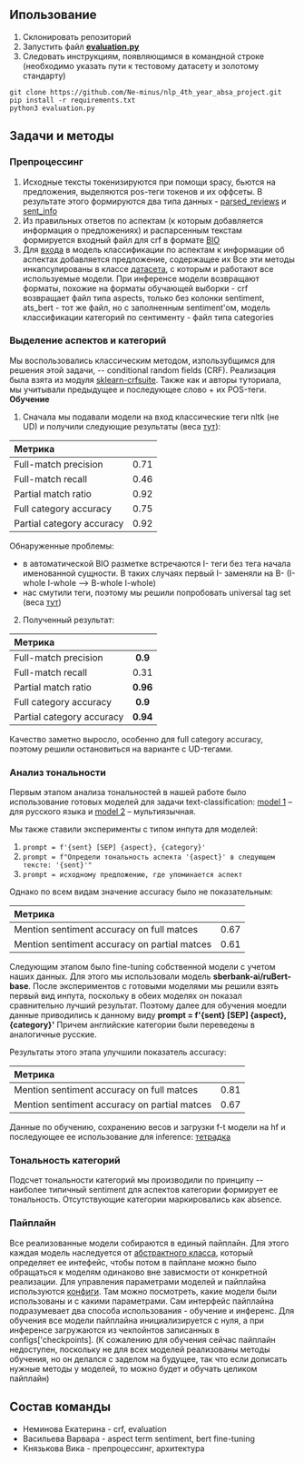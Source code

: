 ## Ипользование  
1. Склонировать репозиторий
2. Запустить файл [**evaluation.py**](https://github.com/Ne-minus/nlp_4th_year_absa_project/blob/pipeline_interface/evaluation.py)
3. Следовать инструкциям, появляющимся в командной строке (необходимо указать пути к тестовому датасету и золотому стандарту)
```
git clone https://github.com/Ne-minus/nlp_4th_year_absa_project.git
pip install -r requirements.txt
python3 evaluation.py
```

## Задачи и методы  

### Препроцессинг
1) Исходные тексты токенизируются при помощи spacy, бьются на предложения, выделяются pos-теги токенов и их оффсеты. В результате
этого формируются два типа данных - [parsed_reviews](/data/preprocessed/parsed_dev.csv) и [sent_info](/data/preprocessed/sents_dev.csv)
2) Из правильных ответов по аспектам (к которым добавляется информация о предложениях) и распарсенным текстам формируется входный файл 
для crf в формате [BIO](/data/preprocessed/bio_dev.csv)
3) Для [входа](/data/preprocessed/ats_input_dev.csv) в модель классификации по аспектам к информации об аспектах добавляется предложение, содержащее их
Все эти методы инкапсулированы в классе [датасета](/preprocessing.py), с которым и работают все используемые модели. 
При инференсе модели возвращают форматы, похожие на форматы обучающей выборки - crf возвращает файл типа aspects, только 
без колонки sentiment, ats_bert - тот же файл, но с заполненным sentiment'ом, модель классификации категорий по сентименту - файл типа categories


### Выделение аспектов и категорий
Мы воспользовались классическим методом, изпользубщимся для решения этой задачи, -- conditional random fields (CRF).  Реализация была взята из модуля [sklearn-crfsuite](https://sklearn-crfsuite.readthedocs.io/en/latest/). Также как и авторы туториала, мы учитывали предыдущее и последующее слово + их POS-теги.
**Обучение**

1) Сначала мы подавали модели на вход классические теги nltk (не UD) и получили следующие результаты (веса [тут](./checkpoints/crf_weights.sav)):

| Метрика       |               | 
| :------------- |:------------------:|
| Full-match precision   | 0.71    |
|Full-match recall   | 0.46 |
| Partial match ratio  | 0.92        |
| Full category accuracy  | 0.75         |
| Partial category accuracy  | 0.92         |

Обнаруженные проблемы:
- в автоматической BIO разметке встречаются I- теги без тега начала именованной сущности. В таких случаях первый I- заменяли на B- (I-whole I-whole --> B-whole I-whole)
- нас смутили теги, поэтому мы решили попробовать universal tag set (веса [тут](./checkpoints/crf_weights_ud+positions.sav))

2) Полученный результат:

| Метрика       |               | 
| :------------- |:------------------:|
| Full-match precision   | **0.9**   |
|Full-match recall   | 0.31 |
| Partial match ratio  | **0.96**        |
| Full category accuracy  | **0.9**         |
| Partial category accuracy  | **0.94**         |


Качество заметно выросло, особенно для full category accuracy, поэтому решили остановиться на варианте с UD-тегами.

### Анализ тональности
Первым этапом анализа тональностей в нашей работе было использование готовых моделей для задачи text-classification: [model 1](https://huggingface.co/MonoHime/rubert-base-cased-sentiment-new) – для русского языка и [model 2](https://huggingface.co/marianna13/bert-multilingual-sentiment) – мультиязычная.

Мы также ставили эксперименты с типом инпута для моделей:
1. ```prompt = f'{sent} [SEP] {aspect}, {category}'```
2. ```prompt = f"Определи тональность аспекта '{aspect}' в следующем тексте: '{sent}'"```
3. ```prompt = исходному предложению, где упоминается аспект```


Однако по всем видам значение accuracy было не показательным:

| Метрика       |               | 
| :------------- |:------------------:|
| Mention sentiment accuracy on full matces   | 0.67    |
| Mention sentiment accuracy on partial matces  | 0.61 |

Следующим этапом было fine-tuning собственной модели с учетом наших данных. Для этого мы использовали модель **sberbank-ai/ruBert-base**. После экспериментов с готовыми моделями мы решили взять первый вид инпута, поскольку в обеих моделях он показал сравнительно лучший результат.
Поэтому далее для обучения моедли данные приводились к данному виду **prompt = f'{sent} [SEP] {aspect}, {category}'**
Причем английские категории были переведены в аналогичные русские.

Результаты этого этапа улучшили показатель accuracy:

| Метрика       |               | 
| :------------- |:------------------:|
| Mention sentiment accuracy on full matces   | 0.81    |
|Mention sentiment accuracy on partial matces   | 0.67 |

Данные по обучению, сохранению весов и загрузки f-t модели на hf и последующее ее использование для inference: [тетрадка](./Bert_Sentiment.ipynb)

### Тональность категорий
Подсчет тональности категорий мы производили по принципу -- наиболее типичный sentiment для аспектов категории формирует ее тональность. 
Отсутствующие категории маркировались как absence.

### Пайплайн
Все реализованные модели собираются в единый пайплайн. Для этого каждая модель наследуется от [абстрактного класса](abstract_pipelines.py),
который определяет ее интефейс, чтобы потом в пайплане можно было обращаться к моделям одинаково вне зависмости от конкретной реализации.
Для управления параметрами моделей и пайплайна используются [конфиги](configs.yml). Там можно посмотреть, какие модели были использованы и с какими
параметрами. Сам интерфейс пайплайна подразумевает два способа использования - обучение и инференс. Для обучения все модели пайплайна инициализируется
с нуля, а при инференсе загружаются из чекпойнтов записанных в configs['checkpoints]. (К сожалению для обучения сейчас пайплайн недоступен, поскольку
не для всех моделей реализованы методы обучения, но он делался с заделом на будущее, так что если дописать нужные методы у моделей, то
можно будет и обучать целиком пайплайн)

## Состав команды
- Неминова Екатерина - crf, evaluation
- Васильева Варвара - aspect term sentiment, bert fine-tuning
- Князькова Вика - препроцессинг, архитектура